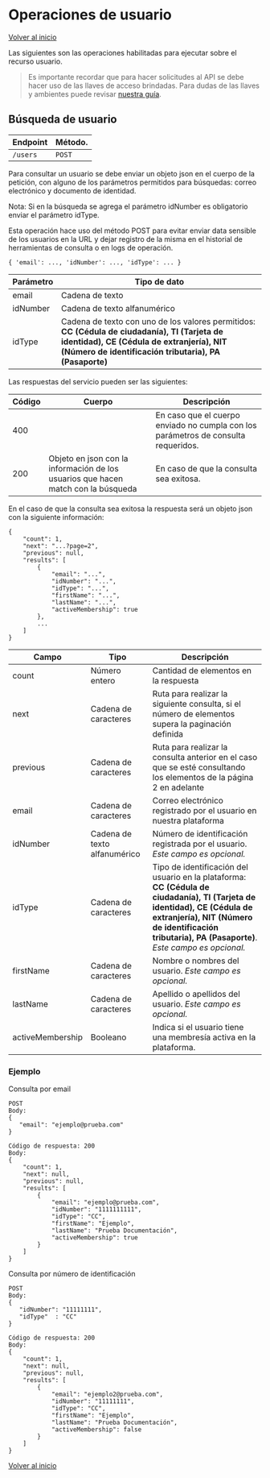 # Operaciones de usuario

[Volver al inicio](../index.md)

Las siguientes son las operaciones habilitadas para ejecutar sobre el recurso usuario.

> Es importante recordar que para hacer solicitudes al API se debe hacer uso de las llaves de acceso brindadas. Para dudas de las llaves y ambientes puede revisar [nuestra guía](../guides/environment.md).

## Búsqueda de usuario

| Endpoint    | Método.     |
| ----------- | ----------- |
| `/users`    | `POST`      |

Para consultar un usuario se debe enviar un objeto json en el cuerpo de la petición, con alguno de los parámetros permitidos para búsquedas: correo electrónico y documento de identidad.

Nota: Si en la búsqueda se agrega el parámetro idNumber es obligatorio enviar el parámetro idType.

Esta operación hace uso del método POST para evitar enviar data sensible de los usuarios en la URL y dejar registro de la misma en el historial de herramientas de consulta o en logs de operación.

````
{ 'email': ..., 'idNumber': ..., 'idType': ... }
````

| Parámetro   | Tipo de dato    |
| ----------- | -----------     |
| email       | Cadena de texto |
| idNumber    | Cadena de texto alfanumérico |
| idType      | Cadena de texto con uno de los valores permitidos: **CC (Cédula de ciudadanía), TI (Tarjeta de identidad), CE (Cédula de extranjería), NIT (Número de identificación tributaria), PA (Pasaporte)** |

Las respuestas del servicio pueden ser las siguientes:

| Código      | Cuerpo      | Descripción |
| ----------- | ----------- | ----------- |
| 400         |             | En caso que el cuerpo enviado no cumpla con los parámetros de consulta requeridos. |
| 200         | Objeto en json con la información de los usuarios que hacen match con la búsqueda | En caso de que la consulta sea exitosa. |

En el caso de que la consulta sea exitosa la respuesta será un objeto json con la siguiente información:

````
{
    "count": 1,
    "next": "...?page=2",
    "previous": null,
    "results": [
        {
            "email": "...",
            "idNumber": "...",
            "idType": "...",
            "firstName": "...",
            "lastName": "...",
            "activeMembership": true
        },
        ...
    ]
}
````

| Campo      | Tipo      | Descripción |
| ----------- | ----------- | ----------- |
| count       | Número entero | Cantidad de elementos en la respuesta |
| next        | Cadena de caracteres | Ruta para realizar la siguiente consulta, si el número de elementos supera la paginación definida |
| previous    | Cadena de caracteres | Ruta para realizar la consulta anterior en el caso que se esté consultando los elementos de la página 2 en adelante |
| email       | Cadena de caracteres | Correo electrónico registrado por el usuario en nuestra plataforma |
| idNumber    | Cadena de texto alfanumérico | Número de identificación registrada por el usuario. *Este campo es opcional.* |
| idType      | Cadena de caracteres | Tipo de identificación del usuario en la plataforma: **CC (Cédula de ciudadanía), TI (Tarjeta de identidad), CE (Cédula de extranjería), NIT (Número de identificación tributaria), PA (Pasaporte)**. *Este campo es opcional.* |
| firstName   | Cadena de caracteres | Nombre o nombres del usuario. *Este campo es opcional.* |
| lastName    | Cadena de caracteres | Apellido o apellidos del usuario. *Este campo es opcional.* |
| activeMembership | Booleano | Indica si el usuario tiene una membresía activa en la plataforma. |

### Ejemplo

Consulta por email
````
POST
Body:
{ 
   "email": "ejemplo@prueba.com"
}
````

````
Código de respuesta: 200
Body:
{
    "count": 1,
    "next": null,
    "previous": null,
    "results": [
        {
            "email": "ejemplo@prueba.com",
            "idNumber": "1111111111",
            "idType": "CC",
            "firstName": "Ejemplo",
            "lastName": "Prueba Documentación",
            "activeMembership": true
        }
    ]
}
````

Consulta por número de identificación

````
POST
Body:
{ 
   "idNumber": "11111111",
   "idType"  : "CC"
}
````

````
Código de respuesta: 200
Body:
{
    "count": 1,
    "next": null,
    "previous": null,
    "results": [
        {  
            "email": "ejemplo2@prueba.com",
            "idNumber": "11111111",
            "idType": "CC",
            "firstName": "Ejemplo",
            "lastName": "Prueba Documentación",
            "activeMembership": false
        }
    ]
}
````
[Volver al inicio](../index.md)
